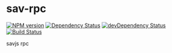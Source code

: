 # sav-rpc

[![NPM version](https://badge.fury.io/js/sav-rpc.png)](http://badge.fury.io/js/sav-rpc)
[![Dependency Status](https://david-dm.org/savjs/sav-rpc.png)](https://david-dm.org/savjs/sav-rpc)
[![devDependency Status](https://david-dm.org/savjs/sav-rpc/dev-status.png)](https://david-dm.org/savjs/sav-rpc#info=devDependencies)
[![Build Status](https://travis-ci.org/savjs/sav-rpc.svg?branch=master)](https://travis-ci.org/savjs/sav-rpc)

savjs rpc
